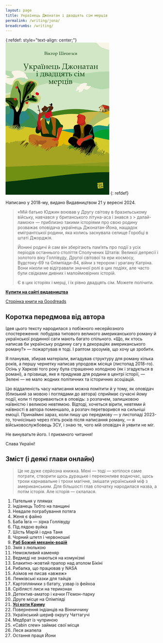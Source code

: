 ```yaml
---
layout: page
title: Українець Джонатан і двадцять сім мерців
permalink: /writing/jona/
breadcrumbs: /writing/
---
```


{:refdef: style="text-align: center;"}
![](/img/jona/cover.jpg)
{: refdef}

<div class="callout" markdown="1">
  Написано у 2018-му, видано Видавництвом 21 у вересні 2024.
</div>

> «Мій батько Юджин воював у Другу світову в бразильському війську, навчався у британського літуна-аса і знався з > далай-ламою» — приблизно такими історіями про свою родину розважає оповідача українець Джонатан-Йона, нащадок емігрантської родини, яка колись заснувала селище Горобці в штаті Джорджія.
>
> Йонині родичі й сам він зберігають пам’ять про події з усіх періодів останнього століття Сполучених Штатів: Великої депресії і золотого віку Голлівуду, Другої світової та ери космосу, Вудстоку-69 та Олімпіади-84, війни з терором і урагану Катріна. Вони ніколи не відігравали значної ролі в цих подіях, але часто були свідками дивних і малоймовірних історій.
>
> Є в цих історіях і мерці, і їх рівно двадцять сім. Можете полічити.

**[Купити на сайті видавництва](https://www.books-xxi.com.ua/products/ukrainets-dzhonatan-i-dvadtsyat-sim-mertsiv)**

[Сторінка книги на Goodreads](https://www.goodreads.com/book/show/218014370)

## Коротка передмова від автора

Ідея цього тексту народилася з побіжного несерйозного спостереження: побудова типового великого американського роману й української родинної саги мають багато спільного. «Що, як хтось написав би українську родинну сагу в декораціях американського роману?» — пожартував я тоді. І раптом зрозумів, що хочу це зробити.

Я планував, збирав матеріали, вигадував структуру для роману кілька років, а першу чернетку написав упродовж місяця (листопад 2018-го). Осінь у Харкові того року була страшенно холодною (як і згадується в романі), а прізвище, яке я придумав для родини в центрі історії, — Зелені — не мало жодних політичних та історичних асоціацій.

Цю віддаленість часу написання можна помітити й у тому, як оповідач (близький за мовою і поглядами до автора) сприймає сучасні йому події, коли ті прориваються в оповідь: з розпачем, залишковою наївністю і великою невтямою. Відтоді, хочеться вірити, невтями й наївності в автора поменшало, а розпач перетворився на сильніші емоції. Принаймні зараз, коли пишу цю передмову — у листопаді 2023-го, точнісінько через п’ять років після написання роману, — я військовослужбовець ЗСУ, і знаю те, чого мій оповідач й уявити не міг.

Не винуватьте його. І приємного читання!

Слава Україні!

## Зміст (і деякі глави онлайн)

> Це не дуже серйозна книжка. Мені — тоді — хотілося саме пограти, створити щось дурацьке і переконливе водночас, щось трохи карнавальне і трохи магічне, змішати український міф з американським.
Для більшості глав спочатку народилася назва, а потім історія. Але історія — склалася.

1. Пательня у плямах
2. Індіанець Тобто на панщині
3. Невдале пограбування потяга
4. Женя є файно
5. Баба Ївга — зірка Голлівуду
6. Під лядою вуйка
7. Шість Марій і одна Таня
8. Чорний штетл і червоношиї
9. **[Раб Божий механік-водій](9.html)**
10. Змія з люлькою
11. Неможливий каменяр
12. Ведмеді не знаються на комунізмі
13. Блакитно-жовтий прапор над атолом Бікіні
14. Рибалка, що працював у NASA
15. Азімов не писав «авжеж»
16. Лемківські казки для тайців
17. Картопляники з батату, узвар із фейхоа
18. Сріблясті лиси на териконах
19. Детектив-аматор і качки П’ємон-парку
20. Друге місце на Олімпіяді
21. **[Усі коти Криму](21.html)**
22. Повернення індіанців на Вінниччину
23. Український шериф округу Чаттагучі
24. Медбрат із чуприною
25. «Cabin сrew» займає свої місця
26. Леся акапела
27. Остання праця Йони
